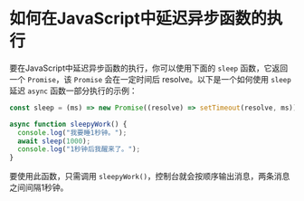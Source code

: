 # 如何在JavaScript中延迟异步函数的执行

要在JavaScript中延迟异步函数的执行，你可以使用下面的 `sleep` 函数，它返回一个 `Promise`，该 `Promise` 会在一定时间后 resolve。以下是一个如何使用 `sleep` 延迟 `async` 函数一部分执行的示例：

```js
const sleep = (ms) => new Promise((resolve) => setTimeout(resolve, ms));

async function sleepyWork() {
  console.log("我要睡1秒钟。");
  await sleep(1000);
  console.log("1秒钟后我醒来了。");
}
```

要使用此函数，只需调用 `sleepyWork()`，控制台就会按顺序输出消息，两条消息之间间隔1秒钟。
